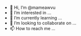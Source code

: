 - 👋 Hi, I’m @mameawvu
- 👀 I’m interested in ...
- 🌱 I’m currently learning ...
- 💞️ I’m looking to collaborate on ...
- 📫 How to reach me ...

<!---
mameawvu/mameawvu is a ✨ special ✨ repository because its `README.md` (this file) appears on your GitHub profile.
You can click the Preview link to take a look at your changes.
--->
